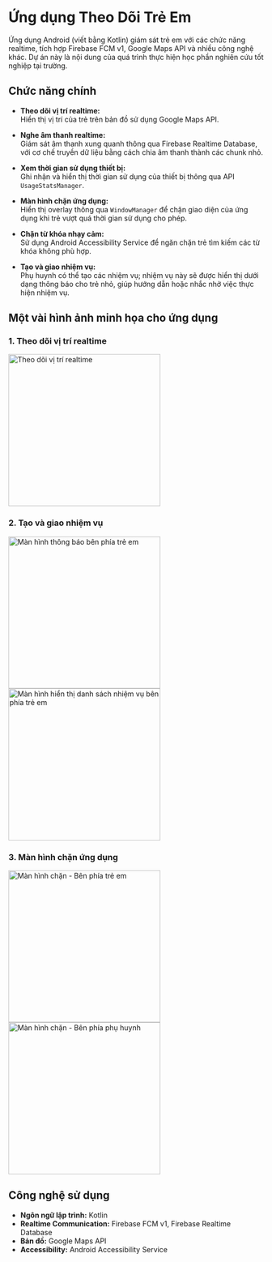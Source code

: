 # Ứng dụng Theo Dõi Trẻ Em

Ứng dụng Android (viết bằng Kotlin) giám sát trẻ em với các chức năng realtime, tích hợp Firebase FCM v1, Google Maps API và nhiều công nghệ khác. Dự án này là nội dung của quá trình thực hiện học phần nghiên cứu tốt nghiệp tại trường.

## Chức năng chính

- **Theo dõi vị trí realtime:**  
  Hiển thị vị trí của trẻ trên bản đồ sử dụng Google Maps API.
  
- **Nghe âm thanh realtime:**  
  Giám sát âm thanh xung quanh thông qua Firebase Realtime Database, với cơ chế truyền dữ liệu bằng cách chia âm thanh thành các chunk nhỏ.

- **Xem thời gian sử dụng thiết bị:**  
  Ghi nhận và hiển thị thời gian sử dụng của thiết bị thông qua API `UsageStatsManager`.

- **Màn hình chặn ứng dụng:**  
  Hiển thị overlay thông qua `WindowManager` để chặn giao diện của ứng dụng khi trẻ vượt quá thời gian sử dụng cho phép.

- **Chặn từ khóa nhạy cảm:**  
  Sử dụng Android Accessibility Service để ngăn chặn trẻ tìm kiếm các từ khóa không phù hợp.

- **Tạo và giao nhiệm vụ:**  
  Phụ huynh có thể tạo các nhiệm vụ; nhiệm vụ này sẽ được hiển thị dưới dạng thông báo cho trẻ nhỏ, giúp hướng dẫn hoặc nhắc nhở việc thực hiện nhiệm vụ.

## Một vài hình ảnh minh họa cho ứng dụng

### 1. Theo dõi vị trí realtime
<img src="https://github.com/user-attachments/assets/a2d22d2d-970d-4f03-89dc-b60e70226ae3" alt="Theo dõi vị trí realtime" width="300"/>

### 2. Tạo và giao nhiệm vụ
<img src="https://github.com/user-attachments/assets/0ad197a3-2787-43b5-983f-e6528d3f0301" alt="Màn hình thông báo bên phía trẻ em" width="300"/>

<img src="https://github.com/user-attachments/assets/3dff692e-f45e-4259-ba28-28670699bd3a" alt="Màn hình hiển thị danh sách nhiệm vụ bên phía trẻ em" width="300"/>

### 3. Màn hình chặn ứng dụng
<img src="https://github.com/user-attachments/assets/fe964b20-9e99-4fdc-b52a-08c6d614cd4c" alt="Màn hình chặn - Bên phía trẻ em" width="300"/> 

<img src="https://github.com/user-attachments/assets/8f12b1ef-b328-4634-94b7-f7e0c7ddf3ee" alt="Màn hình chặn - Bên phía phụ huynh" width="300"/> 

## Công nghệ sử dụng

- **Ngôn ngữ lập trình:** Kotlin
- **Realtime Communication:** Firebase FCM v1, Firebase Realtime Database
- **Bản đồ:** Google Maps API
- **Accessibility:** Android Accessibility Service

